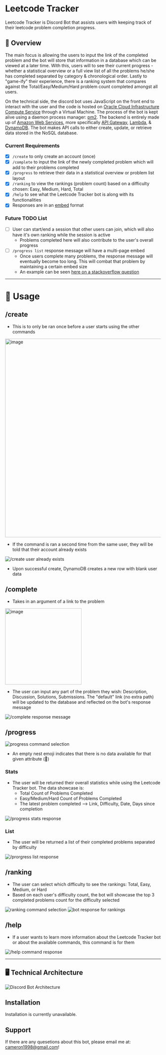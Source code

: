 # Leetcode Tracker

Leetcode Tracker is Discord Bot that assists users with keeping track of their leetcode problem completion progress. 

## 🎈 Overview

The main focus is allowing the users to input the link of the completed problem and the bot will store that information in a database which can be viewed at a later time. With this, users will to see their current progress - whether a statistical overview or a full view list of all the problems he/she has completed separated by category & chronological order. Lastly to "game-ify" their experience, there is a ranking system that compares against the Total/Easy/Medium/Hard problem count completed amongst all users. 

On the technical side, the discord bot uses JavaScript on the front end to interact with the user and the code is hosted on [Oracle Cloud Infrastructure Compute Service](https://docs.oracle.com/en-us/iaas/Content/Compute/Concepts/computeoverview.htm) through a Virtual Machine. The process of the bot is kept alive using a daemon process manager: [pm2](https://pm2.keymetrics.io). The backend is entirely made up of [Amazon Web Services](https://aws.amazon.com), more specifically [API Gateway](https://aws.amazon.com/api-gateway/?nc2=type_a), [Lambda](https://aws.amazon.com/lambda/?nc2=type_a), & [DynamoDB](https://aws.amazon.com/dynamodb/?nc2=type_a). The bot makes API calls to either create, update, or retrieve data stored in the NoSQL database. 

### Current Requirements
- [x] `/create` to only create an account (once)
- [x] `/complete` to input the link of the newly completed problem which will add to their problems completed
- [x] `/progress` to retrieve their data in a statistical overview or problem list layout
- [x] `/ranking` to view the rankings (problem count) based on a difficulty chosen: Easy, Medium, Hard, Total
- [x] `/help` to see what the Leetcode Tracker bot is along with its functionalities
- [x] Responses are in an [embed](https://discordjs.guide/popular-topics/embeds.html#embed-preview) format

### Future TODO List
- [ ] User can start/end a session that other users can join, which will also have it's own ranking while the session is active
    - Problems completed here will also contribute to the user's overall progress
- [ ] `/progress list` response message will have a multi-page embed
    - Once users complete many problems, the response message will eventually become too long. This will combat that problem by maintaining a certain embed size
    - An example can be seen [here on a stackoverflow question](https://stackoverflow.com/questions/60691780/how-do-you-make-embed-pages-in-discord-js)

----------

# 🎯 Usage

## /create
- This is to only be ran once before a user starts using the other commands

<img width="643" alt="image" src="https://user-images.githubusercontent.com/12592121/212460433-d15a3cec-f651-4cf0-9bf7-9d1ed4bccae7.png">

- If the command is ran a second time from the same user, they will be told that their account already exists

![/create user already exists](https://user-images.githubusercontent.com/12592121/221260268-a15b1b22-ba1c-4a9e-bb8d-692f13c76c81.png)

- Upon successful create, DynamoDB creates a new row with blank user data 

## /complete
- Takes in an argument of a link to the problem

<img width="247" alt="image" src="https://user-images.githubusercontent.com/12592121/212460491-49b93e1d-135f-499a-bb01-1479df9ed5b9.png">

- The user can input any part of the problem they wish: Description, Discussion, Solutions, Submissions. The "default" link (no extra path) will be updated to the database and reflected on the bot's response message

![/complete response message](https://user-images.githubusercontent.com/12592121/221260410-6d0f7493-4eeb-407a-8986-e1133ab05080.png)

## /progress
![progress command selection](https://user-images.githubusercontent.com/12592121/212461783-d41f80e6-3324-4be3-81a1-dbe9e84c0893.png)

- An empty nest emoji indicates that there is no data available for that given attribute (🪹)
### Stats
- The user will be returned their overall statistics while using the Leetcode Tracker bot. The data showcase is:
    - Total Count of Problems Completed
    - Easy/Medium/Hard Count of Problems Completed
    - The latest problem completed --> Link, Difficulty, Date, Days since completion

![/progress stats response](https://user-images.githubusercontent.com/12592121/221269563-a36d8c81-9e1c-49df-9cb0-efe67992698a.png)

### List
- The user will be returned a list of their completed problems separated by difficulty

![/prorgress list response](https://user-images.githubusercontent.com/12592121/221260581-51be5001-f865-4aa6-a8e6-d182c928fafe.png)


## /ranking
- The user can select which difficulty to see the rankings: Total, Easy, Medium, or Hard
- Based on each user's difficulty count, the bot will showcase the top 3 completed problems count for the difficulty selected

![ranking command selection](https://user-images.githubusercontent.com/12592121/221268511-77dcb824-443e-4bab-8f64-82d9d5ce9ebb.png)
![bot response for rankings](https://user-images.githubusercontent.com/12592121/221268651-bcb99992-0394-43ac-8b7d-3bfd2a1266dd.png)



## /help
- If a user wants to learn more information about the Leetcode Tracker bot or about the available commands, this command is for them

![/help command response](https://user-images.githubusercontent.com/12592121/221268730-899dc9e9-dbbf-4d97-bace-e230d1039a1c.png)


----------

## 🖥️ Technical Architecture 

![Discord Bot Architecture](https://user-images.githubusercontent.com/12592121/221297569-e8a2c583-639b-41a3-aa14-766476ec3084.png)



## Installation

Installation is currently unavailable.

## Support

If there are any quesetions about this bot, please email me at: cameron1998@gmail.com!
